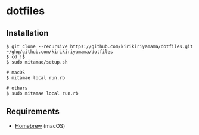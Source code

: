 # dotfiles

## Installation

```
$ git clone --recursive https://github.com/kirikiriyamama/dotfiles.git ~/ghq/github.com/kirikiriyamama/dotfiles
$ cd !$
$ sudo mitamae/setup.sh

# macOS
$ mitamae local run.rb

# others
$ sudo mitamae local run.rb
```

## Requirements

- [Homebrew](https://brew.sh/) (macOS)
